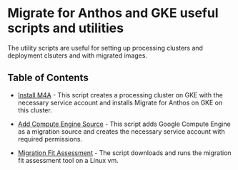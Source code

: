 # Migrate for Anthos and GKE useful scripts and utilities

The utility scripts are useful for setting up processing clusters and deployment clsuters and with migrated images. 

## Table of Contents
* [Install M4A](install_m4a.sh) - This script creates a processing cluster on GKE with the necessary service account and installs Migrate for Anthos on GKE on this cluster.

* [Add Compute Engine Source](add_ce_source.sh) - This script adds Google Compute Engine as a migration source and creates the necessary service account with required permissions.

* [Migration Fit Assessment](assess_ldt.sh) - The script downloads and runs the migration fit assessment tool on a Linux vm. 